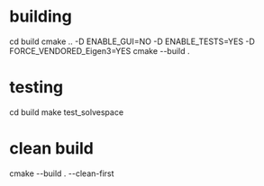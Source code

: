 # building
cd build
cmake .. -D ENABLE_GUI=NO -D ENABLE_TESTS=YES -D FORCE_VENDORED_Eigen3=YES
cmake --build .

# testing
cd build
make test_solvespace

# clean build
cmake --build . --clean-first
